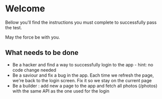 
# Welcome

Bellow you'll find the instructions you must complete to successfully pass the test.

May the force be with you.

## What needs to be done

* Be a hacker and find a way to successfully login to the app - hint: no code change needed
* Be a saviour and fix a bug in the app.  Each time we refresh the page, we're back to the login screen.  Fix it so we stay on the current page
* Be a builder : add new a page to the app and fetch all photos (/photos) with the same API as the one used for the login